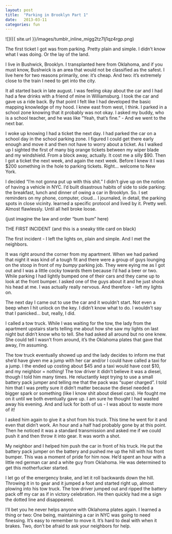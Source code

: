 ```yaml
---
layout: post
title:  "Parking in Brooklyn Part 1"
date:   2013-03-11
categories: fun
---
```

![]({{ site.url }}/images/tumblr_inline_migg2tz7Ij1qz4rgp.png)

The first ticket I got was from parking. Pretty plain and simple. I didn’t know what I was doing. Or the lay of the land. 

I live in Bushwick, Brooklyn. I transplanted here from Oklahoma, and if you must know, Bushwick is an area that would not be classified as the safest. I live here for two reasons primarily, one: it’s cheap. And two: it’s extremely close to the train I need to get into the city.

It all started back in late august. I was feeling okay about the car and I had had a few drinks with a friend of mine in Williamsburg. I took the car and gave us a ride back. By that point I felt like I had developed the basic mapping knowledge of my hood. I knew east from west, I think. I parked in a school zone knowing that it probably was not okay. I asked my buddy, who is a school teacher, and he was like “Yeah, that’s fine.” - And we went to the next bar.

I woke up knowing I had a ticket the next day. I had parked the car on a school day in the school parking zone. I figured I could get there early enough and move it and then not have to worry about a ticket. As I walked up I sighted the first of many big orange tickets between my wiper blade and my windshield. From a block away, actually. It cost me  a silly $90. Then I got a ticket the next week, and again the next week. Before I knew it I was $200 something in the hole to parking tickets. Right… welcome to New York.

I decided “I’m not gonna put up with this shit.” I didn’t give up on the notion of having a vehicle in NYC. I’d built disastrous habits of side to side parking: the breakfast, lunch and dinner of owing a car in Brooklyn. So. I set reminders on my phone, computer, cloud… I journaled, in detail, the parking spots in close vicinity. learned a specific protocol and lived by it. Pretty well. Almost flawlessly. Until all hell broke loose.

(just imagine the law and order “bum bum” here)

THE FIRST INCIDENT (and this is a sneaky title card on black)

The first incident - I left the lights on, plain and simple. And I met the neighbors.

It was right around the corner from my apartment. When we had parked that night it was kind of a tough fit and there were a group of guys lounging on the stoop in front of my *bumpy* parking job. They were eying me as I got out and I was a little cocky towards them because I’d had a beer or two. While parking I had lightly bumped one of their cars and they came up to look at the front bumper. I asked one of the guys about it and he just shook his head at me. I was actually really nervous. And therefore - left my lights on. 

The next day I came out to use the car and it wouldn’t start. Not even a beep when I hit unlock on the key. I didn’t know what to do. I wouldn’t say that I panicked… but, really, I did. 

I called a tow truck. While I was waiting for the tow, the lady from the apartment upstairs starts telling me about how she saw my lights on last night but didn’t know who to tell. She had asked all around but no one knew. She could tell I wasn’t from around, it’s the Oklahoma plates that gave that away, I’m assuming.

The tow truck eventually showed up and the lady decides to inform me that she’d have given me a jump with her car and/or I could have called a taxi for a jump. I the ended up costing about $45 and a taxi would have cost $10, and my neighbor = nothing! The tow driver it didn’t believe it was a diesel, though I told him many times. He reluctantly kept trying to use a small battery pack jumper and telling me that the pack was “super charged”. I told him that I was pretty sure it didn’t matter because the diesel needed a bigger spark or something (like I know shit about diesel cars). He fought me on it until we both eventually gave up. I am sure he thought I had wasted away his evening. And and luck for both of us - I was about to waste more of it!

I asked him again to give it a shot from his truck. This time he went for it and even that didn’t work. An hour and a half had probably gone by at this point. Then he noticed it was a standard transmission and asked me if we could push it and then throw it into gear. It was worth a shot.

My neighbor and I helped him push the car in front of his truck. He put the battery pack jumper on the battery and pushed me up the hill with his front bumper. This was a moment of pride for him now. He’d spent an hour with a little red german car and a white guy from Oklahoma. He was determined to get this motherfucker started.

I let go of the emergency brake, and let it roll backwards down the hill. Throwing it in to gear and it jumped a foot and started right up, almost plowing into his tow truck. The tow driver jumped out and ripped the battery pack off my car as if in victory celebration. He then quickly had me a sign the dotted line and disappeared.

I’ll bet you he never helps anyone with Oklahoma plates again. I learned a thing or two: One being, maintaining a car in NYC was going to need finessing. It’s easy to remember to move it. It’s hard to deal with when it brakes. Two, don’t be afraid to ask your neighbors for help.